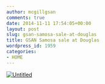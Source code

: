 ```yaml
---
author: mcgillgsan
comments: true
date: 2014-11-11 17:54:05+00:00
layout: post
slug: gsan-samosa-sale-at-douglas
title: GSAN Samosa sale at Douglas
wordpress_id: 1959
categories:
- HOME
---
```


[![Untitled](https://gsaneuro.files.wordpress.com/2014/11/untitled.jpg)](https://gsaneuro.files.wordpress.com/2014/11/untitled.jpg)
